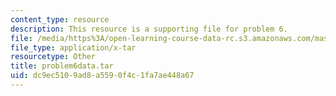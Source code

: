 ```yaml
---
content_type: resource
description: This resource is a supporting file for problem 6.
file: /media/https%3A/open-learning-course-data-rc.s3.amazonaws.com/mas-622j-pattern-recognition-and-analysis-fall-2006/dc9ec5109ad8a5590f4c1fa7ae448a67_problem6data.tar
file_type: application/x-tar
resourcetype: Other
title: problem6data.tar
uid: dc9ec510-9ad8-a559-0f4c-1fa7ae448a67
---
```

